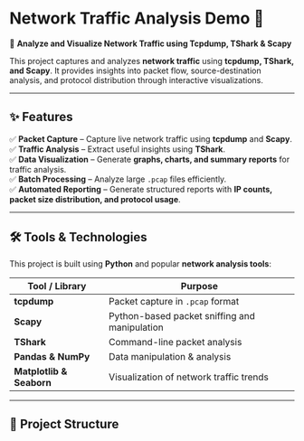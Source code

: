 # **Network Traffic Analysis Demo** 📡  

🚀 **Analyze and Visualize Network Traffic using Tcpdump, TShark & Scapy**  

This project captures and analyzes **network traffic** using **tcpdump, TShark, and Scapy**. It provides insights into packet flow, source-destination analysis, and protocol distribution through interactive visualizations.  

---

## **✨ Features**  

✅ **Packet Capture** – Capture live network traffic using **tcpdump** and **Scapy**.  
✅ **Traffic Analysis** – Extract useful insights using **TShark**.  
✅ **Data Visualization** – Generate **graphs, charts, and summary reports** for traffic analysis.  
✅ **Batch Processing** – Analyze large `.pcap` files efficiently.  
✅ **Automated Reporting** – Generate structured reports with **IP counts, packet size distribution, and protocol usage**.  

---

## **🛠 Tools & Technologies**  

This project is built using **Python** and popular **network analysis tools**:  

| Tool / Library  | Purpose  |
|----------------|----------|
| **tcpdump** | Packet capture in `.pcap` format |
| **Scapy** | Python-based packet sniffing and manipulation |
| **TShark** | Command-line packet analysis |
| **Pandas & NumPy** | Data manipulation & analysis |
| **Matplotlib & Seaborn** | Visualization of network traffic trends |

---

## **📂 Project Structure**  


